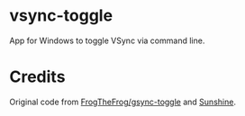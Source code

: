 # vsync-toggle

App for Windows to toggle VSync via command line.

# Credits

Original code from [FrogTheFrog/gsync-toggle](https://github.com/FrogTheFrog/gsync-toggle/) and [Sunshine](https://github.com/LizardByte/Sunshine).
